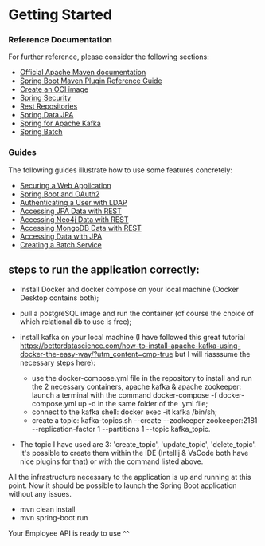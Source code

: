 # Getting Started

### Reference Documentation
For further reference, please consider the following sections:

* [Official Apache Maven documentation](https://maven.apache.org/guides/index.html)
* [Spring Boot Maven Plugin Reference Guide](https://docs.spring.io/spring-boot/docs/3.1.4/maven-plugin/reference/html/)
* [Create an OCI image](https://docs.spring.io/spring-boot/docs/3.1.4/maven-plugin/reference/html/#build-image)
* [Spring Security](https://docs.spring.io/spring-boot/docs/3.1.4/reference/htmlsingle/index.html#web.security)
* [Rest Repositories](https://docs.spring.io/spring-boot/docs/3.1.4/reference/htmlsingle/index.html#howto.data-access.exposing-spring-data-repositories-as-rest)
* [Spring Data JPA](https://docs.spring.io/spring-boot/docs/3.1.4/reference/htmlsingle/index.html#data.sql.jpa-and-spring-data)
* [Spring for Apache Kafka](https://docs.spring.io/spring-boot/docs/3.1.4/reference/htmlsingle/index.html#messaging.kafka)
* [Spring Batch](https://docs.spring.io/spring-boot/docs/3.1.4/reference/htmlsingle/index.html#howto.batch)

### Guides
The following guides illustrate how to use some features concretely:

* [Securing a Web Application](https://spring.io/guides/gs/securing-web/)
* [Spring Boot and OAuth2](https://spring.io/guides/tutorials/spring-boot-oauth2/)
* [Authenticating a User with LDAP](https://spring.io/guides/gs/authenticating-ldap/)
* [Accessing JPA Data with REST](https://spring.io/guides/gs/accessing-data-rest/)
* [Accessing Neo4j Data with REST](https://spring.io/guides/gs/accessing-neo4j-data-rest/)
* [Accessing MongoDB Data with REST](https://spring.io/guides/gs/accessing-mongodb-data-rest/)
* [Accessing Data with JPA](https://spring.io/guides/gs/accessing-data-jpa/)
* [Creating a Batch Service](https://spring.io/guides/gs/batch-processing/)

## steps to run the application correctly:

* Install Docker and docker compose on your local machine (Docker Desktop contains both);

* pull a postgreSQL image and run the container (of course the choice of which relational db to use is free);

* install kafka on your local machine (I have followed this great tutorial https://betterdatascience.com/how-to-install-apache-kafka-using-docker-the-easy-way/?utm_content=cmp-true but I will riasssume the necessary steps here):
  * use the docker-compose.yml file in the repository to install and run the 2 necessary containers, apache kafka & apache zookeeper: launch a terminal with the command docker-compose -f docker-compose.yml up -d in the same folder of the .yml file;
  * connect to the kafka shell: docker exec -it kafka /bin/sh;
  * create a topic: kafka-topics.sh --create --zookeeper zookeeper:2181 --replication-factor 1 --partitions 1 --topic kafka_topic.


* The topic I have used are 3: 'create_topic', 'update_topic', 'delete_topic'. It's possible to create them within the IDE (Intellij & VsCode both have nice plugins for that) or with the command listed above.

All the infrastructure necessary to the application is up and running at this point.
Now it should be possible to launch the Spring Boot application without any issues.

* mvn clean install
* mvn spring-boot:run

Your Employee API is ready to use ^^

